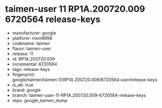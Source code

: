 # taimen-user 11 RP1A.200720.009 6720564 release-keys
- manufacturer: google
- platform: msm8998
- codename: taimen
- flavor: taimen-user
- release: 11
- id: RP1A.200720.009
- incremental: 6720564
- tags: release-keys
- fingerprint: google/taimen/taimen:11/RP1A.200720.009/6720564:user/release-keys
- is_ab: true
- brand: google
- branch: taimen-user-11-RP1A.200720.009-6720564-release-keys
- repo: google_taimen_dump
